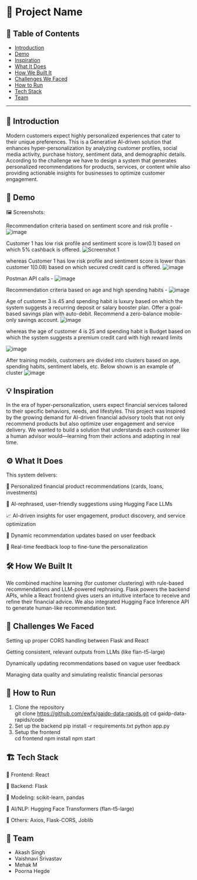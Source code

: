 # 🚀 Project Name

## 📌 Table of Contents
- [Introduction](#introduction)
- [Demo](#demo)
- [Inspiration](#inspiration)
- [What It Does](#what-it-does)
- [How We Built It](#how-we-built-it)
- [Challenges We Faced](#challenges-we-faced)
- [How to Run](#how-to-run)
- [Tech Stack](#tech-stack)
- [Team](#team)

---

## 🎯 Introduction
Modern customers expect highly personalized experiences that cater to their unique preferences. This is a Generative Al-driven solution that enhances hyper-personalization by analyzing customer profiles, social media activity, purchase history, sentiment data, and demographic details. According to the challenge we have to design a system that generates personalized recommendations for products, services, or content while also providing actionable insights for businesses to optimize customer engagement.

## 🎥 Demo
🖼️ Screenshots:

Recommendation criteria based on sentiment score and risk profile - 
![image](https://github.com/user-attachments/assets/6e15ceef-ab43-4555-97c2-300dd1869e17)

Customer 1 has low risk profile and sentiment score is low(0.1) based on which 5% cashback is offered.
![Screenshot 1](https://github.com/user-attachments/assets/b7b7cf9e-5f69-4763-897f-bfa4306fcc4f)

whereas Customer 1 has low risk profile and sentiment score is lower than customer 1(0.08) based on which secured credit card is offered.
![image](https://github.com/user-attachments/assets/98e20bd7-cfcb-44c0-abfa-945a8f9c1bed)

Postman API calls -
![image](https://github.com/user-attachments/assets/508946d8-43a2-4799-afec-2b92b2dd6572)


Recommendation criteria based on age and high spending habits - 
![image](https://github.com/user-attachments/assets/391f0f7f-2fca-4f41-9bbf-29190908ecbb)

Age of customer 3 is 45 and spending habit is luxury based on which the system suggests a recurring deposit or salary booster plan. Offer a goal-based savings plan with auto-debit. Recommend a zero-balance mobile-only savings account.
![image](https://github.com/user-attachments/assets/9439ef35-1164-42b4-b04a-e699101b872b)

whereas the age of customer 4 is 25 and spending habit is Budget based on which the system suggests a premium credit card with high reward limits

![image](https://github.com/user-attachments/assets/c8fea901-8887-4fbe-bda8-2229212e8e35)

After training models, customers are divided into clusters based on age, spending habits, sentiment labels, etc. Below shown is an example of cluster
![image](https://github.com/user-attachments/assets/4447dd7b-a36a-4c56-ab35-bca6dd8a9292)


## 💡 Inspiration
In the era of hyper-personalization, users expect financial services tailored to their specific behaviors, needs, and lifestyles. This project was inspired by the growing demand for AI-driven financial advisory tools that not only recommend products but also optimize user engagement and service delivery. We wanted to build a solution that understands each customer like a human advisor would—learning from their actions and adapting in real time.

## ⚙️ What It Does
This system delivers:

🎯 Personalized financial product recommendations (cards, loans, investments)

🤖 AI-rephrased, user-friendly suggestions using Hugging Face LLMs

📈 AI-driven insights for user engagement, product discovery, and service optimization

🔄 Dynamic recommendation updates based on user feedback

💬 Real-time feedback loop to fine-tune the personalization

## 🛠️ How We Built It
We combined machine learning (for customer clustering) with rule-based recommendations and LLM-powered rephrasing. Flask powers the backend APIs, while a React frontend gives users an intuitive interface to receive and refine their financial advice. We also integrated Hugging Face Inference API to generate human-like recommendation text.

## 🚧 Challenges We Faced
Setting up proper CORS handling between Flask and React

Getting consistent, relevant outputs from LLMs (like flan-t5-large)

Dynamically updating recommendations based on vague user feedback

Managing data quality and simulating realistic financial personas

## 🏃 How to Run
1. Clone the repository  
   git clone https://github.com/ewfx/gaidp-data-rapids.git
   cd gaidp-data-rapids/code
2. Set up the backend 
   pip install -r requirements.txt
   python app.py
3. Setup the frontend  
   cd frontend
   npm install
   npm start

## 🏗️ Tech Stack
🔹 Frontend: React

🔹 Backend: Flask

🔹 Modeling: scikit-learn, pandas

🔹 AI/NLP: Hugging Face Transformers (flan-t5-large)

🔹 Others: Axios, Flask-CORS, Joblib

## 👥 Team
- Akash Singh
- Vaishnavi Srivastav
- Mehak M
- Poorna Hegde
